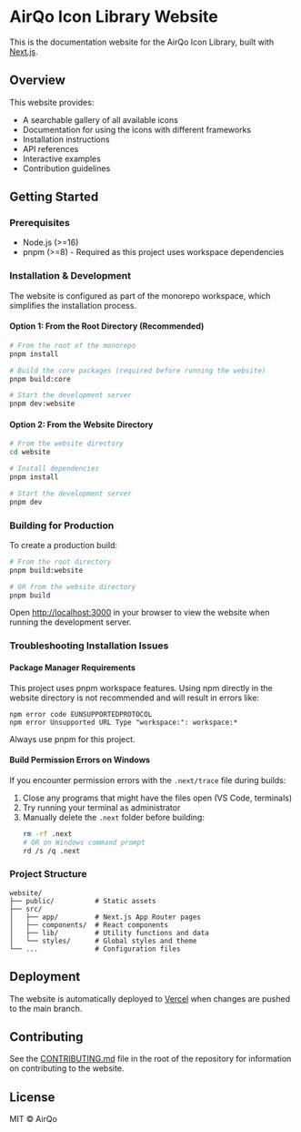# AirQo Icon Library Website

This is the documentation website for the AirQo Icon Library, built with [Next.js](https://nextjs.org).

## Overview

This website provides:

- A searchable gallery of all available icons
- Documentation for using the icons with different frameworks
- Installation instructions
- API references
- Interactive examples
- Contribution guidelines

## Getting Started

### Prerequisites

- Node.js (>=16)
- pnpm (>=8) - Required as this project uses workspace dependencies

### Installation & Development

The website is configured as part of the monorepo workspace, which simplifies the installation process.

#### Option 1: From the Root Directory (Recommended)

```bash
# From the root of the monorepo
pnpm install

# Build the core packages (required before running the website)
pnpm build:core

# Start the development server
pnpm dev:website
```

#### Option 2: From the Website Directory

```bash
# From the website directory
cd website

# Install dependencies
pnpm install

# Start the development server
pnpm dev
```

### Building for Production

To create a production build:

```bash
# From the root directory
pnpm build:website

# OR from the website directory
pnpm build
```

Open [http://localhost:3000](http://localhost:3000) in your browser to view the website when running the development server.

### Troubleshooting Installation Issues

#### Package Manager Requirements

This project uses pnpm workspace features. Using npm directly in the website directory is not recommended and will result in errors like:

```
npm error code EUNSUPPORTEDPROTOCOL
npm error Unsupported URL Type "workspace:": workspace:*
```

Always use pnpm for this project.

#### Build Permission Errors on Windows

If you encounter permission errors with the `.next/trace` file during builds:

1. Close any programs that might have the files open (VS Code, terminals)
2. Try running your terminal as administrator
3. Manually delete the `.next` folder before building:
   ```bash
   rm -rf .next
   # OR on Windows command prompt
   rd /s /q .next
   ```

### Project Structure

```
website/
├── public/          # Static assets
├── src/
│   ├── app/         # Next.js App Router pages
│   ├── components/  # React components
│   ├── lib/         # Utility functions and data
│   └── styles/      # Global styles and theme
└── ...              # Configuration files
```

## Deployment

The website is automatically deployed to [Vercel](https://vercel.com) when changes are pushed to the main branch.

## Contributing

See the [CONTRIBUTING.md](../CONTRIBUTING.md) file in the root of the repository for information on contributing to the website.

## License

MIT © AirQo
